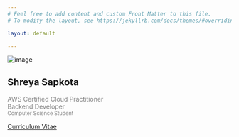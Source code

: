 ```yaml
---
# Feel free to add content and custom Front Matter to this file.
# To modify the layout, see https://jekyllrb.com/docs/themes/#overriding-theme-defaults

layout: default

---
```

<div class="row justify-content-center align-items-center">
  <div class="col-lg-4 col-md-6 text-center mt-4">
    <div id="container" class="my-2">
      <div id="dummy"></div>
      <div id="element">
        <img src="{{site.baseurl}}/assets/instasize_180621191945.png" alt="image" class="circle-image wow animated zoomIn" >
      </div>
    </div>
  </div>
    <div class="col-lg-4 col-md-6 text-center mt-4">
    <h2 class='text-center'>Shreya Sapkota</h2>
    <p style='color:grey'>
     AWS Certified Cloud Practitioner <br>
    Backend Developer <i class="fas fa-code"></i><br>
<small>Computer Science Student</small>
    </p>
    <a class="btn btn-outline-secondary" target='_blank' href="assets/ShreyaSapkota_CV .pdf"><i class="fas fa-file-pdf"></i>  Curriculum Vitae </a>
    </div>
  </div>

  
